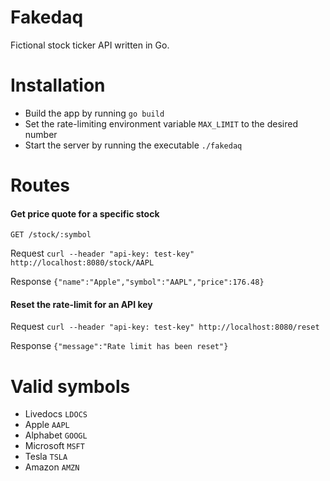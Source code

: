 # Fakedaq
Fictional stock ticker API written in Go.

# Installation
- Build the app by running `go build`
- Set the rate-limiting environment variable `MAX_LIMIT` to the desired number
- Start the server by running the executable `./fakedaq`

# Routes

 #### Get price quote for a specific stock
`GET /stock/:symbol`

Request 
`curl --header "api-key: test-key" http://localhost:8080/stock/AAPL`

Response
`{"name":"Apple","symbol":"AAPL","price":176.48}`

#### Reset the rate-limit for an API key

Request
`curl --header "api-key: test-key" http://localhost:8080/reset`

Response 
`{"message":"Rate limit has been reset"}`

# Valid symbols
- Livedocs `LDOCS`
- Apple `AAPL`
- Alphabet `GOOGL`
- Microsoft `MSFT`
- Tesla `TSLA`
- Amazon `AMZN`